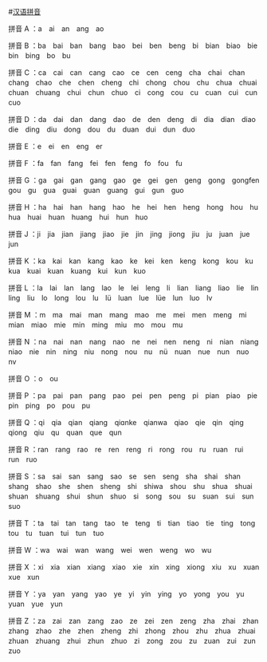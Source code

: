 #[汉语拼音](http://www.cidianwang.com/pinyin)

拼音 A ：a　ai　an　ang　ao　

拼音 B ：ba　bai　ban　bang　bao　bei　ben　beng　bi　bian　biao　bie　bin　bing　bo　bu　

拼音 C ：ca　cai　can　cang　cao　ce　cen　ceng　cha　chai　chan　chang　chao　che　chen　cheng　chi　chong　chou　chu　chua　chuai　chuan　chuang　chui　chun　chuo　ci　cong　cou　cu　cuan　cui　cun　cuo　

拼音 D ：da　dai　dan　dang　dao　de　den　deng　di　dia　dian　diao　die　ding　diu　dong　dou　du　duan　dui　dun　duo　

拼音 E ：e　ei　en　eng　er　

拼音 F ：fa　fan　fang　fei　fen　feng　fo　fou　fu　

拼音 G ：ga　gai　gan　gang　gao　ge　gei　gen　geng　gong　gongfen　gou　gu　gua　guai　guan　guang　gui　gun　guo　

拼音 H ：ha　hai　han　hang　hao　he　hei　hen　heng　hong　hou　hu　hua　huai　huan　huang　hui　hun　huo　

拼音 J ：ji　jia　jian　jiang　jiao　jie　jin　jing　jiong　jiu　ju　juan　jue　jun　

拼音 K ：ka　kai　kan　kang　kao　ke　kei　ken　keng　kong　kou　ku　kua　kuai　kuan　kuang　kui　kun　kuo　

拼音 L ：la　lai　lan　lang　lao　le　lei　leng　li　lian　liang　liao　lie　lin　ling　liu　lo　long　lou　lu　lü　luan　lue　lüe　lun　luo　lv　

拼音 M ：m　ma　mai　man　mang　mao　me　mei　men　meng　mi　mian　miao　mie　min　ming　miu　mo　mou　mu　

拼音 N ：na　nai　nan　nang　nao　ne　nei　nen　neng　ni　nian　niang　niao　nie　nin　ning　niu　nong　nou　nu　nü　nuan　nue　nun　nuo　nv　

拼音 O ：o　ou　

拼音 P ：pa　pai　pan　pang　pao　pei　pen　peng　pi　pian　piao　pie　pin　ping　po　pou　pu　

拼音 Q ：qi　qia　qian　qiang　qiɑnke　qianwa　qiao　qie　qin　qing　qiong　qiu　qu　quan　que　qun　

拼音 R ：ran　rang　rao　re　ren　reng　ri　rong　rou　ru　ruan　rui　run　ruo　

拼音 S ：sa　sai　san　sang　sao　se　sen　seng　sha　shai　shan　shang　shao　she　shen　sheng　shi　shiwa　shou　shu　shua　shuai　shuan　shuang　shui　shun　shuo　si　song　sou　su　suan　sui　sun　suo　

拼音 T ：ta　tai　tan　tang　tao　te　teng　ti　tian　tiao　tie　ting　tong　tou　tu　tuan　tui　tun　tuo　

拼音 W ：wa　wai　wan　wang　wei　wen　weng　wo　wu　

拼音 X ：xi　xia　xian　xiang　xiao　xie　xin　xing　xiong　xiu　xu　xuan　xue　xun　

拼音 Y ：ya　yan　yang　yao　ye　yi　yin　ying　yo　yong　you　yu　yuan　yue　yun　

拼音 Z ：za　zai　zan　zang　zao　ze　zei　zen　zeng　zha　zhai　zhan　zhang　zhao　zhe　zhen　zheng　zhi　zhong　zhou　zhu　zhua　zhuai　zhuan　zhuang　zhui　zhun　zhuo　zi　zong　zou　zu　zuan　zui　zun　zuo　
